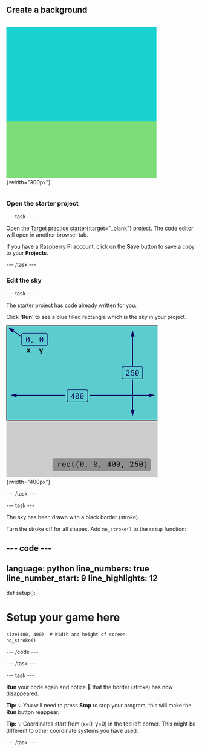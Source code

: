 ## Create a background

<div style="display: flex; flex-wrap: wrap">
<div>

![The output area with a sky-coloured rectangle above a grass-coloured rectangle to create the background.](images/background.png){:width="300px"}

</div>
</div>

### Open the starter project

--- task ---

Open the [Target practice starter](https://editor.raspberrypi.org/en/projects/target-practice-starter){:target="_blank"} project. The code editor will open in another browser tab.

If you have a Raspberry Pi account, click on the **Save** button to save a copy to your **Projects**.

--- /task ---

### Edit the sky

--- task ---

The starter project has code already written for you. 

Click **'Run'** to see a blue filled rectangle which is the sky in your project. 

![A blue rectangle with a black border around it, above a grey rectangle. The top left corner of the canvas is marked as x=0, y=0 this is the origin of the rectangle. The width is highlighted as 400 and the height as 250. The code rect(0, 0, 400, 250) is shown.](images/sky_stroke.png){:width="400px"}

--- /task ---

--- task ---

The sky has been drawn with a black border (stroke). 

Turn the stroke off for all shapes. Add `no_stroke()` to the `setup` function:

--- code ---
---
language: python
line_numbers: true
line_number_start: 9
line_highlights: 12
---
def setup():
# Setup your game here
    size(400, 400)  # Width and height of screen
    no_stroke()

--- /code ---

--- /task ---

--- task ---

**Run** your code again and notice 👀 that the border (stroke) has now disappeared.

**Tip:** 💡 You will need to press **Stop** to stop your program, this will make the **Run** button reappear. 

**Tip:** 💡 Coordinates start from (x=0, y=0) in the top left corner. This might be different to other coordinate systems you have used. 

--- /task ---